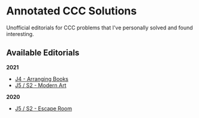 # Annotated CCC Solutions

Unofficial editorials for CCC problems that I've personally solved and found interesting.

## Available Editorials

**2021**

- [J4 - Arranging Books](./2021/arranging-books.md)
- [J5 / S2 - Modern Art](./2021/modern-art.md)

**2020**

- [J5 / S2 - Escape Room](./2020/escape-room.md)
